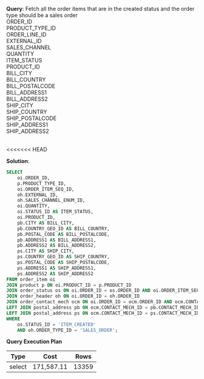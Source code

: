 **Query**: Fetch all the order items that are in the created status and the order type should be a sales order<br>
ORDER_ID<br>
PRODUCT_TYPE_ID<br>
ORDER_LINE_ID<br>
EXTERNAL_ID<br>
SALES_CHANNEL<br>
QUANTITY<br>
ITEM_STATUS <br>
PRODUCT_ID<br>
BILL_CITY<br>
BILL_COUNTRY<br>
BILL_POSTALCODE<br>
BILL_ADDRESS1<br>
BILL_ADDRESS2<br>
SHIP_CITY<br>
SHIP_COUNTRY<br>
SHIP_POSTALCODE<br>
SHIP_ADDRESS1<br>
SHIP_ADDRESS2<br>
<br>

<<<<<<< HEAD

**Solution**:
```sql
SELECT
    oi.ORDER_ID,
    p.PRODUCT_TYPE_ID,
    oi.ORDER_ITEM_SEQ_ID,
    oh.EXTERNAL_ID,
    oh.SALES_CHANNEL_ENUM_ID,
    oi.QUANTITY,
    oi.STATUS_ID AS ITEM_STATUS,
    oi.PRODUCT_ID,
    pb.CITY AS BILL_CITY,
    pb.COUNTRY_GEO_ID AS BILL_COUNTRY,
    pb.POSTAL_CODE AS BILL_POSTALCODE,
    pb.ADDRESS1 AS BILL_ADDRESS1,
    pb.ADDRESS2 AS BILL_ADDRESS2,
    ps.CITY AS SHIP_CITY,
    ps.COUNTRY_GEO_ID AS SHIP_COUNTRY,
    ps.POSTAL_CODE AS SHIP_POSTALCODE,
    ps.ADDRESS1 AS SHIP_ADDRESS1,
    ps.ADDRESS2 AS SHIP_ADDRESS2
FROM order_item oi
JOIN product p ON oi.PRODUCT_ID = p.PRODUCT_ID
JOIN order_status os ON oi.ORDER_ID = os.ORDER_ID AND oi.ORDER_ITEM_SEQ_ID = os.ORDER_ITEM_SEQ_ID AND os.STATUS_ID = oi.STATUS_ID
JOIN order_header oh ON oi.ORDER_ID = oh.ORDER_ID
JOIN order_contact_mech ocm ON oi.ORDER_ID = ocm.ORDER_ID AND ocm.CONTACT_MECH_PURPOSE_TYPE_ID IN ('BILLING_LOCATION', 'SHIPPING_LOCATION') 
LEFT JOIN postal_address pb ON ocm.CONTACT_MECH_ID = pb.CONTACT_MECH_ID AND ocm.CONTACT_MECH_PURPOSE_TYPE_ID = 'BILLING_LOCATION'
LEFT JOIN postal_address ps ON ocm.CONTACT_MECH_ID = ps.CONTACT_MECH_ID AND ocm.CONTACT_MECH_PURPOSE_TYPE_ID = 'SHIPPING_LOCATION'
WHERE
    os.STATUS_ID = 'ITEM_CREATED'
    AND oh.ORDER_TYPE_ID = 'SALES_ORDER';
```
**Query Execution Plan**

| Type   | Cost |   Rows |
|--------|------| --- |
| select |171,587.11 | 13359 |



